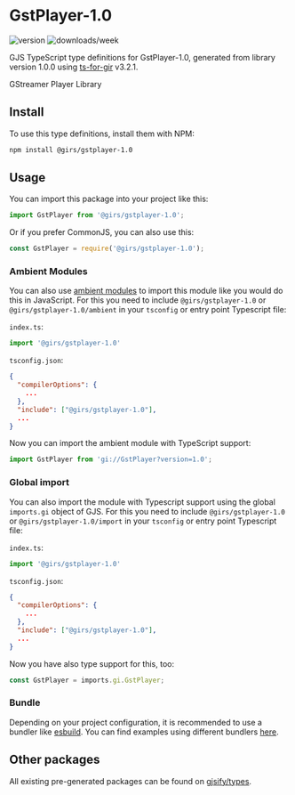 
# GstPlayer-1.0

![version](https://img.shields.io/npm/v/@girs/gstplayer-1.0)
![downloads/week](https://img.shields.io/npm/dw/@girs/gstplayer-1.0)


GJS TypeScript type definitions for GstPlayer-1.0, generated from library version 1.0.0 using [ts-for-gir](https://github.com/gjsify/ts-for-gir) v3.2.1.

GStreamer Player Library

## Install

To use this type definitions, install them with NPM:
```bash
npm install @girs/gstplayer-1.0
```

## Usage

You can import this package into your project like this:
```ts
import GstPlayer from '@girs/gstplayer-1.0';
```

Or if you prefer CommonJS, you can also use this:
```ts
const GstPlayer = require('@girs/gstplayer-1.0');
```

### Ambient Modules

You can also use [ambient modules](https://github.com/gjsify/ts-for-gir/tree/main/packages/cli#ambient-modules) to import this module like you would do this in JavaScript.
For this you need to include `@girs/gstplayer-1.0` or `@girs/gstplayer-1.0/ambient` in your `tsconfig` or entry point Typescript file:

`index.ts`:
```ts
import '@girs/gstplayer-1.0'
```

`tsconfig.json`:
```json
{
  "compilerOptions": {
    ...
  },
  "include": ["@girs/gstplayer-1.0"],
  ...
}
```

Now you can import the ambient module with TypeScript support: 

```ts
import GstPlayer from 'gi://GstPlayer?version=1.0';
```

### Global import

You can also import the module with Typescript support using the global `imports.gi` object of GJS.
For this you need to include `@girs/gstplayer-1.0` or `@girs/gstplayer-1.0/import` in your `tsconfig` or entry point Typescript file:

`index.ts`:
```ts
import '@girs/gstplayer-1.0'
```

`tsconfig.json`:
```json
{
  "compilerOptions": {
    ...
  },
  "include": ["@girs/gstplayer-1.0"],
  ...
}
```

Now you have also type support for this, too:

```ts
const GstPlayer = imports.gi.GstPlayer;
```

### Bundle

Depending on your project configuration, it is recommended to use a bundler like [esbuild](https://esbuild.github.io/). You can find examples using different bundlers [here](https://github.com/gjsify/ts-for-gir/tree/main/examples).

## Other packages

All existing pre-generated packages can be found on [gjsify/types](https://github.com/gjsify/types).

